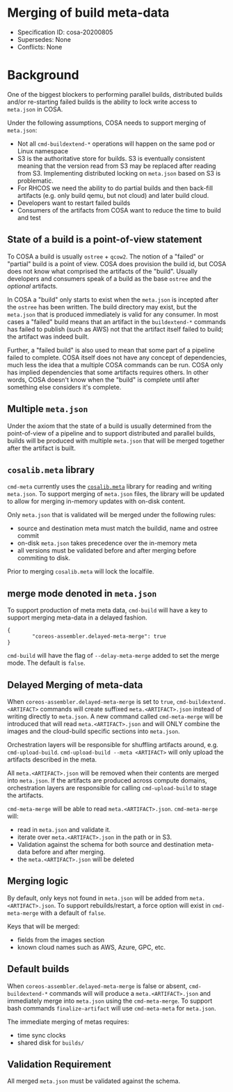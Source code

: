 # Merging of build meta-data
- Specification ID: cosa-20200805
- Supersedes: None
- Conflicts: None

# Background

One of the biggest blockers to performing parallel builds, distributed builds and/or re-starting failed builds is the ability to lock write access to `meta.json` in COSA.

Under the following assumptions, COSA needs to support merging of `meta.json`:
- Not all `cmd-buildextend-*` operations will happen on the same pod or Linux namespace
- S3 is the authoritative store for builds. S3 is eventually consistent meaning that the version read from S3 may be replaced after reading from S3. Implementing distributed locking on `meta.json` based on S3 is problematic.
- For RHCOS we need the ability to do partial builds and then back-fill artifacts (e.g. only build qemu, but not cloud) and later build cloud.
- Developers want to restart failed builds
- Consumers of the artifacts from COSA want to reduce the time to build and test

## State of a build is a point-of-view statement

To COSA a build is usually `ostree` + `qcow2`. The notion of a "failed" or "partial" build is a point of view. COSA does provision the build id, but COSA does not know what comprised the artifacts of the "build". Usually developers and consumers speak of a build as the base `ostree` and the _optional_ artifacts.

In COSA a "build" only starts to exist when the `meta.json` is incepted after the `ostree` has been written. The build directory may exist, but the `meta.json` that is produced immediately is valid for any consumer. In most cases a "failed" build means that an artifact in the `buildextend-*` commands has failed to publish (such as AWS) not that the artifact itself failed to build; the artifact was indeed built.

Further, a "failed build" is also used to mean that some part of a pipeline failed to complete. COSA itself does not have any concept of dependencies, much less the idea that a multiple COSA commands can be run. COSA only has implied dependencies that some artifacts requires others. In other words, COSA doesn't know when the "build" is complete until after something else considers it's complete.

## Multiple `meta.json`

Under the axiom that the state of a build is usually determined from the point-of-view of a pipeline and to support distributed and parallel builds, builds will be produced with multiple `meta.json` that will be merged together after the artifact is built.

## `cosalib.meta` library

`cmd-meta` currently uses the [`cosalib.meta`](https://github.com/coreos/coreos-assembler/blob/master/src/cosalib/meta.py) library for reading and writing `meta.json`. To support merging of `meta.json` files, the library will be updated to allow for merging in-memory updates with on-disk content.

Only `meta.json` that is validated will be merged under the following rules:
- source and destination meta must match the buildid, name and ostree commit
- on-disk `meta.json` takes precedence over the in-memory meta
- all versions must be validated before and after merging before commiting to disk.

Prior to merging `cosalib.meta` will lock the localfile.

## merge mode denoted in `meta.json`

To support production of meta meta data, `cmd-build` will have a key to support merging meta-data in a delayed fashion.

```
{
    	"coreos-assembler.delayed-meta-merge": true
}
```

`cmd-build` will have the flag of `--delay-meta-merge` added to set the merge mode. The default is `false`.

## Delayed Merging of meta-data

When `coreos-assembler.delayed-meta-merge` is set to `true`, `cmd-buildextend.<ARTIFACT>` commands will create suffixed `meta.<ARTIFACT>.json` instead of writing directly to `meta.json`. A new command called `cmd-meta-merge` will be introduced that will read `meta.<ARTIFACT>.json` and will ONLY combine the images and the cloud-build specific sections into `meta.json`.

Orchestration layers will be responsible for shuffling artifacts around, e.g. `cmd-upload-build`. `cmd-upload-build --meta <ARTIFACT>` will only upload the artifacts described in the meta.

All `meta.<ARTIFACT>.json` will be removed when their contents are merged into `meta.json`. If the artifacts are produced across compute domains, orchestration layers are responsible for calling `cmd-upload-build` to stage the artifacts.

`cmd-meta-merge` will be able to read `meta.<ARTIFACT>.json`. `cmd-meta-merge` will:
- read in `meta.json` and validate it.
- iterate over `meta.<ARTIFACT>.json` in the path or in S3.
- Validation against the schema for both source and destination meta-data before and after merging.
- the `meta.<ARTIFACT>.json` will be deleted

## Merging logic

By default, only keys not found in `meta.json` will be added from `meta.<ARTIFACT>.json`. To support rebuilds/restart, a force option will exist in `cmd-meta-merge` with a default of `false`.

Keys that will be merged:
- fields from the images section
- known cloud names such as AWS, Azure, GPC, etc.

## Default builds

When `coreos-assembler.delayed-meta-merge` is false or absent, `cmd-buildextend-*` commands will will produce a `meta.<ARTIFACT>.json` and immediately merge into `meta.json` using the `cmd-meta-merge`. To support bash commands `finalize-artifact` will use `cmd-meta-meta` for `meta.json`.

The immediate merging of metas requires:
- time sync clocks
- shared disk for `builds/`

## Validation Requirement

All merged `meta.json` must be validated against the schema.
